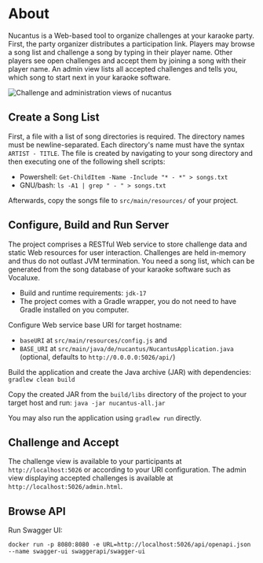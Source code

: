 # About
Nucantus is a Web-based tool to organize challenges at your karaoke party. First, the party organizer distributes a participation link. Players may browse a song list and challenge a song by typing in their player name. Other players see open challenges and accept them by joining a song with their player name. An admin view lists all accepted challenges and tells you, which song to start next in your karaoke software.

![Challenge and administration views of nucantus](src/site/nucantus-views-screenshot.png)

## Create a Song List
First, a file with a list of song directories is required. The directory names must be newline-separated. Each directory's name must have the syntax `ARTIST - TITLE`. The file is created by navigating to your song directory and then executing one of the following shell scripts:

* Powershell: `Get-ChildItem -Name -Include "* - *" > songs.txt`
* GNU/bash: `ls -A1 | grep " - " > songs.txt`

Afterwards, copy the songs file to `src/main/resources/` of your project.

## Configure, Build and Run Server
The project comprises a RESTful Web service to store challenge data and static Web resources for user interaction. Challenges are held in-memory and thus do not outlast JVM termination. You need a song list, which can be generated from the song database of your karaoke software such as Vocaluxe.

* Build and runtime requirements: `jdk-17`
* The project comes with a Gradle wrapper, you do not need to have Gradle installed on you computer.

Configure Web service base URI for target hostname:

* `baseURI` at `src/main/resources/config.js` and
* `BASE_URI` at `src/main/java/de/nucantus/NucantusApplication.java` (optional, defaults to `http://0.0.0.0:5026/api/`)

Build the application and create the Java archive (JAR) with dependencies: `gradlew clean build`

Copy the created JAR from the `build/libs` directory of the project to your target host and run: `java -jar nucantus-all.jar`

You may also run the application using `gradlew run` directly.

## Challenge and Accept
The challenge view is available to your participants at `http://localhost:5026` or according to your URI configuration. The admin view displaying accepted challenges is available at `http://localhost:5026/admin.html`.

## Browse API
Run Swagger UI:
```
docker run -p 8080:8080 -e URL=http://localhost:5026/api/openapi.json --name swagger-ui swaggerapi/swagger-ui
```
